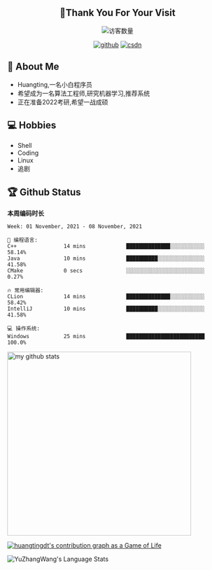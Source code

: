<h2 align="center">👋Thank You For Your Visit</h2>
<div align="center">
<img src="https://profile-counter.glitch.me/Huangtingdt/count.svg" alt="访客数量">
</div>
  <p align="center">
    <a href="https://github.com/Huangtingdt/Huangtingdt"><img src="https://img.shields.io/badge/GitHub-ff79c6" alt="github"></a>
    <a href="https://blog.csdn.net/qq_43531216"><img src="https://img.shields.io/badge/CSDN-cf000e" alt="csdn"></a>
  </p>

## 🤵 About Me

  - Huangting,一名小白程序员
  - 希望成为一名算法工程师,研究机器学习,推荐系统
  - 正在准备2022考研,希望一战成硕

## 💻 Hobbies

  - Shell
  - Coding
  - Linux
  - 追剧

## 🏆 Github Status



  **本周编码时长**

  <!--START_SECTION:waka-->
```text
Week: 01 November, 2021 - 08 November, 2021

💬 编程语言: 
C++               14 mins             ██████████████░░░░░░░░░░░   58.14% 
Java              10 mins             ██████████░░░░░░░░░░░░░░░   41.58% 
CMake             0 secs              ░░░░░░░░░░░░░░░░░░░░░░░░░   0.27%

🔥 常用编辑器: 
CLion             14 mins             ██████████████░░░░░░░░░░░   58.42% 
IntelliJ          10 mins             ██████████░░░░░░░░░░░░░░░   41.58%

💻 操作系统: 
Windows           25 mins             █████████████████████████   100.0%

```


<!--END_SECTION:waka-->

<p align="left">
<img src="https://github-readme-stats.vercel.app/api?username=huangtingdt&show_icons=true&theme=tokyonight" alt="my github stats" width="420"/>
</P>

  [![huangtingdt's contribution graph as a Game of Life](https://github4life.herokuapp.com/huangtingdt.gif)](https://github4life.herokuapp.com/huangtingdt)

![YuZhangWang's Language Stats](https://github-readme-stats.anuraghazra1.vercel.app/api/top-langs/?username=huangtingdt&show_icons=true)

